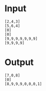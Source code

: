 # Input
```
[2,4,3]
[5,6,4]
[0]
[0]
[9,9,9,9,9,9,9]
[9,9,9,9]
```

# Output
```
[7,0,8]
[0]
[8,9,9,9,0,0,0,1]
```
